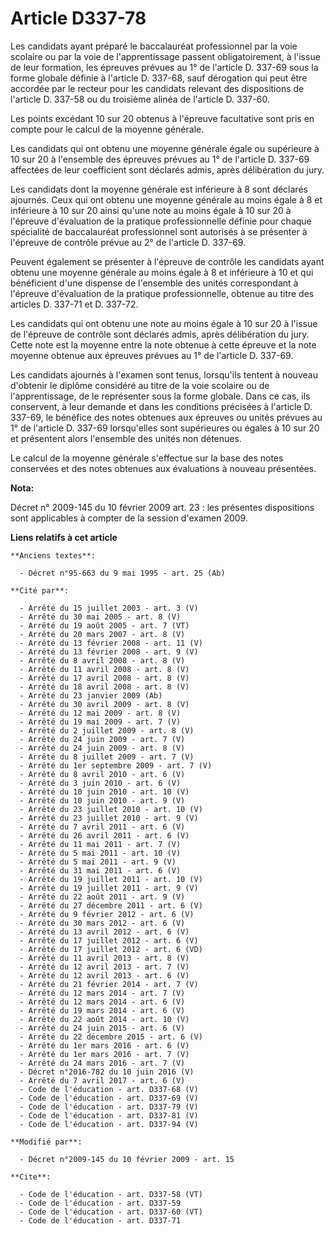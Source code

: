 # Article D337-78

Les candidats ayant préparé le baccalauréat professionnel par la voie scolaire ou par la voie de l'apprentissage passent
obligatoirement, à l'issue de leur formation, les épreuves prévues au 1° de l'article D. 337-69 sous la forme globale définie
à l'article D. 337-68, sauf dérogation qui peut être accordée par le recteur pour les candidats relevant des dispositions de
l'article D. 337-58 ou du troisième alinéa de l'article D. 337-60.

Les points excédant 10 sur 20 obtenus à l'épreuve facultative sont pris en compte pour le calcul de la moyenne générale. 

Les candidats qui ont obtenu une moyenne générale égale ou supérieure à 10 sur 20 à l'ensemble des épreuves prévues au 1° de
l'article D. 337-69 affectées de leur coefficient sont déclarés admis, après délibération du jury. 

Les candidats dont la moyenne générale est inférieure à 8 sont déclarés ajournés. Ceux qui ont obtenu une moyenne générale au
moins égale à 8 et inférieure à 10 sur 20 ainsi qu'une note au moins égale à 10 sur 20 à l'épreuve d'évaluation de la
pratique professionnelle définie pour chaque spécialité de baccalauréat professionnel sont autorisés à se présenter à
l'épreuve de contrôle prévue au 2° de l'article D. 337-69. 

Peuvent également se présenter à l'épreuve de contrôle les candidats ayant obtenu une moyenne générale au moins égale à 8 et
inférieure à 10 et qui bénéficient d'une dispense de l'ensemble des unités correspondant à l'épreuve d'évaluation de la
pratique professionnelle, obtenue au titre des articles D. 337-71 et D. 337-72. 

Les candidats qui ont obtenu une note au moins égale à 10 sur 20 à l'issue de l'épreuve de contrôle sont déclarés admis,
après délibération du jury. Cette note est la moyenne entre la note obtenue à cette épreuve et la note moyenne obtenue aux
épreuves prévues au 1° de l'article D. 337-69. 

Les candidats ajournés à l'examen sont tenus, lorsqu'ils tentent à nouveau d'obtenir le diplôme considéré au titre de la voie
scolaire ou de l'apprentissage, de le représenter sous la forme globale. Dans ce cas, ils conservent, à leur demande et dans
les conditions précisées à l'article D. 337-69, le bénéfice des notes obtenues aux épreuves ou unités prévues au 1° de
l'article D. 337-69 lorsqu'elles sont supérieures ou égales à 10 sur 20 et présentent alors l'ensemble des unités non
détenues. 

Le calcul de la moyenne générale s'effectue sur la base des notes conservées et des notes obtenues aux évaluations à nouveau
présentées.

**Nota:**

Décret n° 2009-145 du 10 février 2009 art. 23 : les présentes dispositions sont applicables à compter de la session d'examen
2009.

**Liens relatifs à cet article**

	**Anciens textes**:

	  - Décret n°95-663 du 9 mai 1995 - art. 25 (Ab)

	**Cité par**:

	  - Arrêté du 15 juillet 2003 - art. 3 (V)
	  - Arrêté du 30 mai 2005 - art. 8 (V)
	  - Arrêté du 19 août 2005 - art. 7 (VT)
	  - Arrêté du 20 mars 2007 - art. 8 (V)
	  - Arrêté du 13 février 2008 - art. 11 (V)
	  - Arrêté du 13 février 2008 - art. 9 (V)
	  - Arrêté du 8 avril 2008 - art. 8 (V)
	  - Arrêté du 11 avril 2008 - art. 8 (V)
	  - Arrêté du 17 avril 2008 - art. 8 (V)
	  - Arrêté du 18 avril 2008 - art. 8 (V)
	  - Arrêté du 23 janvier 2009 (Ab)
	  - Arrêté du 30 avril 2009 - art. 8 (V)
	  - Arrêté du 12 mai 2009 - art. 8 (V)
	  - Arrêté du 19 mai 2009 - art. 7 (V)
	  - Arrêté du 2 juillet 2009 - art. 8 (V)
	  - Arrêté du 24 juin 2009 - art. 7 (V)
	  - Arrêté du 24 juin 2009 - art. 8 (V)
	  - Arrêté du 8 juillet 2009 - art. 7 (V)
	  - Arrêté du 1er septembre 2009 - art. 7 (V)
	  - Arrêté du 8 avril 2010 - art. 6 (V)
	  - Arrêté du 3 juin 2010 - art. 6 (V)
	  - Arrêté du 10 juin 2010 - art. 10 (V)
	  - Arrêté du 10 juin 2010 - art. 9 (V)
	  - Arrêté du 23 juillet 2010 - art. 10 (V)
	  - Arrêté du 23 juillet 2010 - art. 9 (V)
	  - Arrêté du 7 avril 2011 - art. 6 (V)
	  - Arrêté du 26 avril 2011 - art. 6 (V)
	  - Arrêté du 11 mai 2011 - art. 7 (V)
	  - Arrêté du 5 mai 2011 - art. 10 (V)
	  - Arrêté du 5 mai 2011 - art. 9 (V)
	  - Arrêté du 31 mai 2011 - art. 6 (V)
	  - Arrêté du 19 juillet 2011 - art. 10 (V)
	  - Arrêté du 19 juillet 2011 - art. 9 (V)
	  - Arrêté du 22 août 2011 - art. 9 (V)
	  - Arrêté du 27 décembre 2011 - art. 6 (V)
	  - Arrêté du 9 février 2012 - art. 6 (V)
	  - Arrêté du 30 mars 2012 - art. 6 (V)
	  - Arrêté du 13 avril 2012 - art. 6 (V)
	  - Arrêté du 17 juillet 2012 - art. 6 (V)
	  - Arrêté du 17 juillet 2012 - art. 6 (VD)
	  - Arrêté du 11 avril 2013 - art. 8 (V)
	  - Arrêté du 12 avril 2013 - art. 7 (V)
	  - Arrêté du 12 avril 2013 - art. 6 (V)
	  - Arrêté du 21 février 2014 - art. 7 (V)
	  - Arrêté du 12 mars 2014 - art. 7 (V)
	  - Arrêté du 12 mars 2014 - art. 6 (V)
	  - Arrêté du 19 mars 2014 - art. 6 (V)
	  - Arrêté du 22 août 2014 - art. 10 (V)
	  - Arrêté du 24 juin 2015 - art. 6 (V)
	  - Arrêté du 22 décembre 2015 - art. 6 (V)
	  - Arrêté du 1er mars 2016 - art. 6 (V)
	  - Arrêté du 1er mars 2016 - art. 7 (V)
	  - Arrêté du 24 mars 2016 - art. 7 (V)
	  - Décret n°2016-782 du 10 juin 2016 (V)
	  - Arrêté du 7 avril 2017 - art. 6 (V)
	  - Code de l'éducation - art. D337-68 (V)
	  - Code de l'éducation - art. D337-69 (V)
	  - Code de l'éducation - art. D337-79 (V)
	  - Code de l'éducation - art. D337-81 (V)
	  - Code de l'éducation - art. D337-94 (V)

	**Modifié par**:

	  - Décret n°2009-145 du 10 février 2009 - art. 15

	**Cite**:

	  - Code de l'éducation - art. D337-58 (VT)
	  - Code de l'éducation - art. D337-59
	  - Code de l'éducation - art. D337-60 (VT)
	  - Code de l'éducation - art. D337-71
